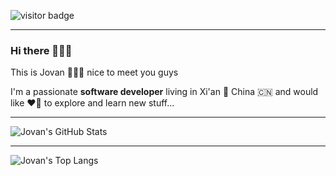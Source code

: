 
![visitor badge](https://visitor-badge.glitch.me/badge?page_id=jovanliuc.visitor-badge&left_text=visitors)

---

### Hi there 👏👏👏

This is Jovan 👨‍👩‍👧 nice to meet you guys

I'm a passionate **software developer** living in Xi'an 🌇 China 🇨🇳 and would like ❤️‍🔥 to explore and learn new stuff...

---

![Jovan's GitHub Stats](https://github-readme-stats.vercel.app/api?username=jovanliuc&theme=radical&show_icons=true)

---

![Jovan's Top Langs](https://github-readme-stats.vercel.app/api/top-langs/?username=jovanliuc&layout=tokyonight)
